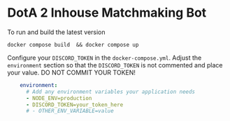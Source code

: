 # DotA 2 Inhouse Matchmaking Bot
To run and build the latest version
```shell
docker compose build  && docker compose up
```

Configure your `DISCORD_TOKEN` in the `docker-compose.yml`. Adjust the `environment` section so that the `DISCORD_TOKEN` is not commented and place your value.
DO NOT COMMIT YOUR TOKEN!
```yaml
    environment:
      # Add any environment variables your application needs
      - NODE_ENV=production
      - DISCORD_TOKEN=your_token_here
      # - OTHER_ENV_VARIABLE=value
```